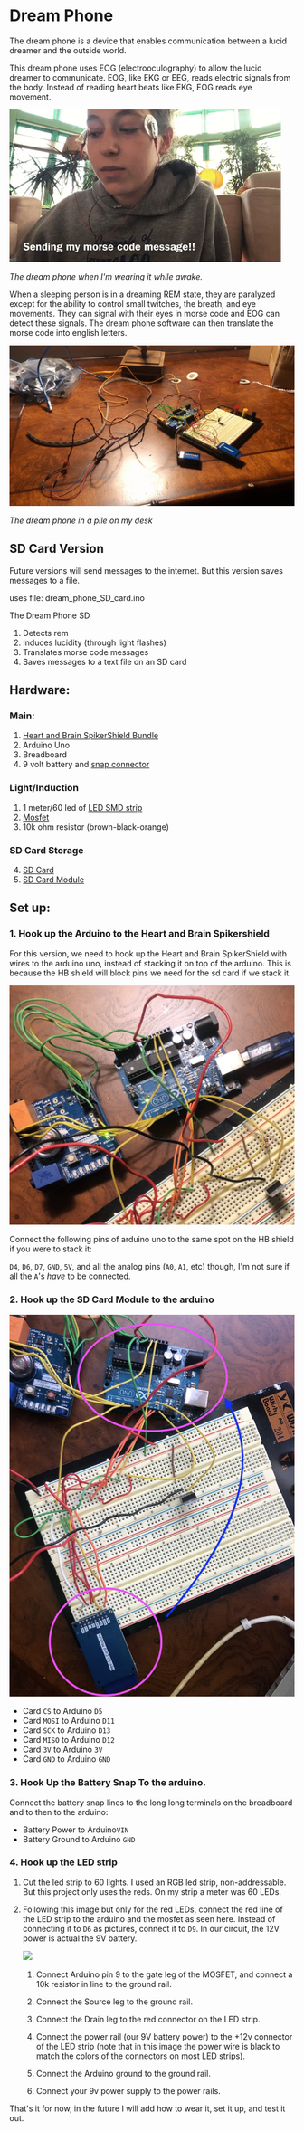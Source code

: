 # Dream Phone

The dream phone is a device that enables communication between a lucid dreamer and the outside world.

This dream phone uses EOG (electrooculography) to allow the lucid dreamer to communicate. EOG, like EKG or EEG, reads electric signals from the body. Instead of reading heart beats like EKG, EOG reads eye movement.

<img src="images/eyes_messaging_5-4-20.gif">

_The dream phone when I'm wearing it while awake._

When a sleeping person is in a dreaming REM state, they are paralyzed except for the ability to control small twitches, the breath, and eye movements. They can signal with their eyes in morse code and EOG can detect these signals. The dream phone software can then translate the morse code into english letters.

<img src = "images/dp_on_desk.gif" >

_The dream phone in a pile on my desk_

## SD Card Version

Future versions will send messages to the internet. But this version saves messages to a file.

uses file: dream_phone_SD_card.ino

The Dream Phone SD

1. Detects rem
2. Induces lucidity (through light flashes)
3. Translates morse code messages
4. Saves messages to a text file on an SD card

## Hardware:

### Main:

1. [Heart and Brain SpikerShield Bundle](https://backyardbrains.com/products/heartandbrainspikershieldbundle)
2. Arduino Uno
3. Breadboard
4. 9 volt battery and [snap connector](https://www.amazon.com/Parts-Express-Battery-Clip-Pack/dp/B01IFP0N3U/)

### Light/Induction

1. 1 meter/60 led of [LED SMD strip](https://www.amazon.com/gp/product/B00DTOAWZ2/)
2. [Mosfet](https://www.amazon.com/gp/product/B071Z98SRG/)
3. 10k ohm resistor (brown-black-orange)

### SD Card Storage

4. [SD Card](https://www.amazon.com/Delkin-Devices-Select-UHS-I-Memory/dp/B078WVQXB1/)
5. [SD Card Module](https://www.amazon.com/gp/product/B07XGQ863W/)

## Set up:

### 1. Hook up the Arduino to the Heart and Brain Spikershield

For this version, we need to hook up the Heart and Brain SpikerShield with wires to the arduino uno, instead of stacking it on top of the arduino. This is because the HB shield will block pins we need for the sd card if we stack it.

<img src = "images/hb_to_ard.jpeg">

Connect the following pins of arduino uno to the same spot on the HB shield if you were to stack it:

`D4`, `D6`, `D7`, `GND`, `5V`, and all the analog pins (`A0`, `A1`, etc) though, I'm not sure if all the `A`'s _have_ to be connected.

### 2. Hook up the SD Card Module to the arduino

<img src = "images/sd_to_arduino.jpeg">

- Card `CS` to Arduino `D5`
- Card `MOSI` to Arduino `D11`
- Card `SCK` to Arduino `D13`
- Card `MISO` to Arduino `D12`
- Card `3V` to Arduino `3V`
- Card `GND` to Arduino `GND`

### 3. Hook Up the Battery Snap To the arduino.

Connect the battery snap lines to the long long terminals on the breadboard and to then to the arduino:

- Battery Power to Arduino`VIN`
- Battery Ground to Arduino `GND`

### 4. Hook up the LED strip

1. Cut the led strip to 60 lights. I used an RGB led strip, non-addressable. But this project only uses the reds. On my strip a meter was 60 LEDs.

2. Following this image but only for the red LEDs, connect the red line of the LED strip to the arduino and the mosfet as seen here. Instead of connecting it to `D6` as pictures, connect it to `D9`. In our circuit, the 12V power is actual the 9V battery.

   <img src = "https://static1.makeuseofimages.com/wordpress/wp-content/uploads/2017/05/12v-fritzing_670.jpg">

   1. Connect Arduino pin 9 to the gate leg of the MOSFET, and connect a 10k resistor in line to the ground rail.
   2. Connect the Source leg to the ground rail.
   3. Connect the Drain leg to the red connector on the LED strip.
   4. Connect the power rail (our 9V battery power) to the +12v connector of the LED strip (note that in this image the power wire is black to match the colors of the connectors on most LED strips).
   5. Connect the Arduino ground to the ground rail.

   6. Connect your 9v power supply to the power rails.

That's it for now, in the future I will add how to wear it, set it up, and test it out.
